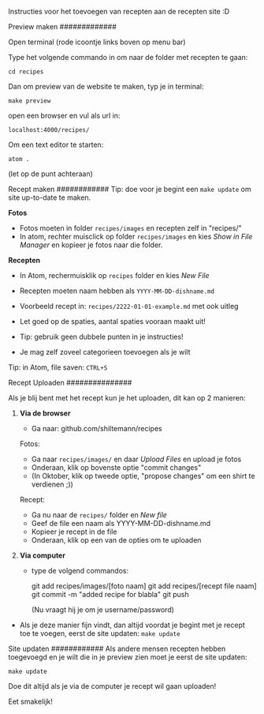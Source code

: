 Instructies voor het toevoegen van recepten aan de recepten site :D

Preview maken
#############

Open terminal (rode icoontje links boven op menu bar)

Type het volgende commando in om naar de folder met recepten te gaan:

```
cd recipes
```

Dan om preview van de website te maken, typ je in terminal:

```
make preview
```

open een browser en vul als url in:

```
localhost:4000/recipes/
```


Om een text editor te starten:

```
atom .
```
(let op de punt achteraan)



Recept maken
############
Tip: doe voor je begint een `make update` om site up-to-date te maken.

**Fotos**
- Fotos moeten in folder `recipes/images` en recepten zelf in "recipes/"
- In atom, rechter muisclick op folder `recipes/images` en kies
  *Show in File Manager* en kopieer je fotos naar die folder.

**Recepten**
- In Atom, rechermuisklik op `recipes` folder en kies *New File*
- Recepten moeten naam hebben als `YYYY-MM-DD-dishname.md`

- Voorbeeld recept in: `recipes/2222-01-01-example.md` met ook uitleg
- Let goed op de spaties, aantal spaties vooraan maakt uit!
- Tip: gebruik geen dubbele punten in je instructies!
- Je mag zelf zoveel categorieen toevoegen als je wilt

Tip: in Atom, file saven: `CTRL+S`


Recept Uploaden
###############

Als je blij bent met het recept kun je het uploaden, dit kan op 2 manieren:

1. **Via de browser**

   - Ga naar: github.com/shiltemann/recipes

   Fotos:
   - Ga naar `recipes/images/` en daar *Upload Files* en upload je fotos
   - Onderaan, klik op bovenste optie "commit changes"
   - (In Oktober, klik op tweede optie, "propose changes" om een shirt te
     verdienen ;))

   Recept:
   - Ga nu naar de `recipes/` folder en *New file*
   - Geef de file een naam als YYYY-MM-DD-dishname.md
   - Kopieer je recept in de file
   - Onderaan, klik op een van de opties om te uploaden


2. **Via computer**

   - type de volgend commandos:

     git add recipes/images/[foto naam]
     git add recipes/[recept file naam]
     git commit -m "added recipe for blabla"
     git push

     (Nu vraagt hij je om je username/password)

  - Als je deze manier fijn vindt, dan altijd voordat je begint met je     recept toe te voegen, eerst de site updaten: `make update`


Site updaten
############
Als andere mensen recepten hebben toegevoegd en je wilt die in je preview zien moet je eerst de site updaten:

```
make update
```

Doe dit altijd als je via de computer je recept wil gaan uploaden!

Eet smakelijk!
